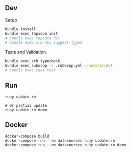 ## Dev

Setup
```sh
bundle install
bundle exec tapioca init
# bundle exec tapioca dsl
# bundle exec srb rbi suggest-typed
```

Tests and Validation
```sh
bundle exec srb typecheck
bundle exec rubocop -c .rubocop.yml --autocorrect
# bundle exec rake test
```

## Run

```
ruby update.rb

# Or partial update
ruby update.rb demo
```

## Docker

```
docker-compose build
docker-compose run --rm datasources ruby update.rb
docker-compose run --rm datasources ruby update.rb demo
```
